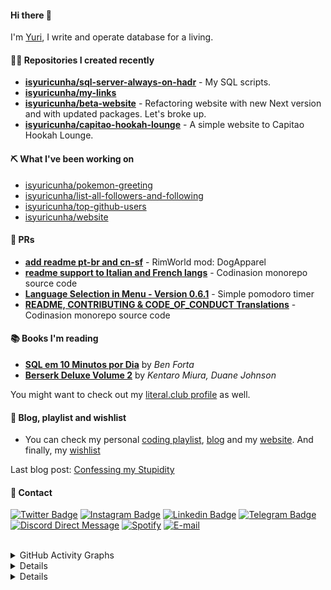 #### Hi there 👋

I'm [Yuri](https://yuricunha.com), I write and operate database for a living.

#### 👨‍💻 Repositories I created recently
- **[isyuricunha/sql-server-always-on-hadr](https://github.com/isyuricunha/sql-server-always-on-hadr)** - My SQL scripts.
- **[isyuricunha/my-links](https://github.com/isyuricunha/my-links)**
- **[isyuricunha/beta-website](https://github.com/isyuricunha/beta-website)** - Refactoring website with new Next version and with updated packages. Let's broke up.
- **[isyuricunha/capitao-hookah-lounge](https://github.com/isyuricunha/capitao-hookah-lounge)** - A simple website to Capitao Hookah Lounge.

#### ⛏️ What I've been working on


- [isyuricunha/pokemon-greeting](https://github.com/isyuricunha/pokemon-greeting)
- [isyuricunha/list-all-followers-and-following](https://github.com/isyuricunha/list-all-followers-and-following)
- [isyuricunha/top-github-users](https://github.com/isyuricunha/top-github-users)
- [isyuricunha/website](https://github.com/isyuricunha/website)

#### 🎈 PRs
- **[add readme pt-br and cn-sf](https://github.com/Chunnyluny/DogApparel/pull/45)** - RimWorld mod: DogApparel
- **[readme support to Italian and French langs](https://github.com/codinasion/codinasion/pull/4583)** - Codinasion monorepo source code
- **[Language Selection in Menu - Version 0.6.1](https://github.com/andrepolischuk/thomas/pull/26)** - Simple pomodoro timer
- **[README, CONTRIBUTING & CODE_OF_CONDUCT Translations](https://github.com/codinasion/codinasion/pull/4556)** - Codinasion monorepo source code

#### 📚 Books I'm reading
- **[SQL em 10 Minutos por Dia](https://literal.club/isyuricunha/book/ben-forta-sql-em-10-minutos-por-dia-yzwl6)** by _Ben Forta_
- **[Berserk Deluxe Volume 2](https://literal.club/isyuricunha/book/berserk-deluxe-volume-2-02231)** by _Kentaro Miura, Duane Johnson_

You might want to check out my [literal.club profile](https://literal.club/isyuricunha) as well.

#### 📃 Blog, playlist and wishlist

- You can check my personal [coding playlist](https://open.spotify.com/playlist/2d1HFycfFZ4XGUvO2hr240?si=34de76551a27425b), [blog](https://www.yuricunha.com/blog) and my [website](https://www.yuricunha.com/). And finally, my [wishlist](https://www.amazon.com.br/hz/wishlist/ls/3DF4K19CCQP1X)

Last blog post: [Confessing my Stupidity](https://www.yuricunha.com/blog/confessing-my-stupidity)

#### 📧 Contact

[![Twitter Badge](https://img.shields.io/badge/Twitter-2D425E?style=flat&labelColor=2D425E&logo=twitter&logoColor=white&link=https://twitter.com/isyuricunha)](https://twitter.com/isyuricunha)
[![Instagram Badge](https://img.shields.io/badge/Instagram-2D425E?style=flat&labelColor=2D425E&logo=instagram&logoColor=white&link=https://instagram.com/isyuricunha)](https://instagram.com/isyuricunha)
[![Linkedin Badge](https://img.shields.io/badge/Linkedin-2D425E?style=flat&logo=Linkedin&logoColor=white&link=https://www.linkedin.com/in/isyuricunha/)](https://www.linkedin.com/in/isyuricunha/)
[![Telegram Badge](https://img.shields.io/badge/Telegram-2D425E?style=flat&logo=telegram&logoColor=white)](https://t.me/isyuricunha)
[![Discord Direct Message](https://img.shields.io/badge/Discord-2D425E?style=flat&logo=discord&logoColor=white)](https://discordapp.com/users/1018988240151253002)
[![Spotify](https://img.shields.io/badge/Spotify-2D425E?style=flat&logo=spotify&logoColor=white)](https://open.spotify.com/user/22wrcoowop6hb63heywvtaypy?si=4bf407bdcdef4a05)
[![E-mail](https://img.shields.io/badge/Email-2D425E?style=flat&logo=duckduckgo&logoColor=white)](mailto:me@yuricunha.com)<br><br>

<details>
 <summary>GitHub Activity Graphs</summary>
  <p align="center">:round_pushpin: GitHub Activity Graph</p>  
    <div align="center">
     <a href="https://github.com/isyuricunha">
      <img height="280em alt="GitHub Activity Graph" src="https://github-readme-activity-graph.vercel.app/graph?username=isyuricunha&bg_color=000000&color=9e4c98&line=9e4c98&point=ffffff&area=true&hide_border=true">
    </div>    
 <br>
    <div align="center">
     <a href="https://github.com/isyuricunha">
      <img height="160em" src="https://github-readme-stats.vercel.app/api?username=isyuricunha&show_icons=true&theme=dracula&include_all_commits=true&count_private=true"/>
    </div>
 <br>
    <div align="center">
      <a href="https://github.com/isyuricunha">
       <img height="160em" src="https://github-readme-stats.vercel.app/api/top-langs/?username=isyuricunha&layout=compact&langs_count=7&theme=dracula"/>
    </div>
    <br>
        <div align="center">
     <a href="https://github.com/isyuricunha">
      <img height="160em alt="Streak Graphics" src="https://github-readme-streak-stats.herokuapp.com/?user=isyuricunha&theme=dracula">
    </div>
 <br>
        <div align="center">
     <a href="https://github.com/isyuricunha">
      <img height="160em alt="Streak Graphics" src="[https://streak-stats.demolab.com?user=isyuricunha&theme=radical](https://metrics.lecoq.io/isyuricunha?template=terminal&languages=1&lines=1&discussions=1&followup=1&habits=1&code=1&tweets=1&stackoverflow=1&base=header%2C%20activity%2C%20community%2C%20repositories%2C%20metadata&base.indepth=false&base.hireable=false&base.skip=false&languages=false&languages.limit=8&languages.threshold=0%25&languages.other=false&languages.colors=github&languages.sections=most-used&languages.indepth=false&languages.analysis.timeout=15&languages.analysis.timeout.repositories=7.5&languages.categories=markup%2C%20programming&languages.recent.categories=markup%2C%20programming&languages.recent.load=300&languages.recent.days=14&lines=false&lines.sections=base&lines.repositories.limit=4&lines.history.limit=1&habits=false&habits.from=200&habits.days=14&habits.facts=true&habits.charts=false&habits.charts.type=classic&habits.trim=false&habits.languages.limit=8&habits.languages.threshold=0%25&followup=false&followup.sections=repositories&followup.indepth=false&followup.archived=true&discussions=false&discussions.categories=true&discussions.categories.limit=0&code=false&code.lines=12&code.load=400&code.days=3&code.visibility=public&tweets=false&tweets.user=.user.twitter&tweets.attachments=false&tweets.limit=2&stackoverflow=false&stackoverflow.user=0&stackoverflow.sections=answers-top%2C%20questions-recent&stackoverflow.limit=2&stackoverflow.lines=4&stackoverflow.lines.snippet=2&config.timezone=America%2FSao_Paulo)">
    </div>
      <br>
</details>

<details>
 <summary>Profile visitors</summary>
 
  <p align="center">:round_pushpin: Profile visitors</p>
   
   <div align="center">
                      <a href="https://github.com/isyuricunha">
    <img alt="visitors counter" src="https://profile-counter.glitch.me/isyuricunha/count.svg">
   </div>
</details>

<details>
 <summary>Listening on the Spotify</summary>
 
  <div align="center">
                     <a href="https://github.com/isyuricunha">
    <img alt="Spotify" src="https://spotify-recently-played-readme.vercel.app/api?user=22wrcoowop6hb63heywvtaypy">
  </div>
</details>
